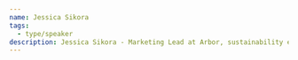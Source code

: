```yaml
---
name: Jessica Sikora
tags:
  - type/speaker
description: Jessica Sikora - Marketing Lead at Arbor, sustainability enthusiast (with a focus on slow and ethical fashion) and internally dubbed the "content queen."
---
```


